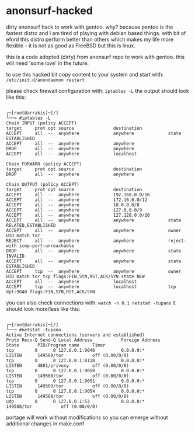 # anonsurf-hacked
dirty anonsurf hack to work with gentoo. why? because pentoo is the fastest distro and I am tired of playing with debian based things. with bit of eford this distro perform better than others which makes my life more flexible - it is not as good as FreeBSD but this is linux.

this is a code adopted (dirty) from anonsurf repo to work with gentoo. this will need 'some love' in the future.

to use this hacked bit copy content to your system and start with: ``` /etc/init.d/anondaemon restart ```

please check firewall configuration with: ``` iptables -L ```
the output should look like this:

```

┌─[root@arrakis]─[/]
└──╼ #iptables -L
Chain INPUT (policy ACCEPT)
target     prot opt source               destination         
ACCEPT     all  --  anywhere             anywhere             state ESTABLISHED
ACCEPT     all  --  anywhere             anywhere            
DROP       all  --  anywhere             anywhere            
ACCEPT     all  --  anywhere             localhost           

Chain FORWARD (policy ACCEPT)
target     prot opt source               destination         
DROP       all  --  anywhere             anywhere            

Chain OUTPUT (policy ACCEPT)
target     prot opt source               destination         
ACCEPT     all  --  anywhere             192.168.0.0/16      
ACCEPT     all  --  anywhere             172.16.0.0/12       
ACCEPT     all  --  anywhere             10.0.0.0/8          
ACCEPT     all  --  anywhere             127.0.0.0/9         
ACCEPT     all  --  anywhere             127.128.0.0/10      
ACCEPT     all  --  anywhere             anywhere             state RELATED,ESTABLISHED
ACCEPT     all  --  anywhere             anywhere             owner UID match tor
REJECT     all  --  anywhere             anywhere             reject-with icmp-port-unreachable
DROP       all  --  anywhere             anywhere             state INVALID
ACCEPT     all  --  anywhere             anywhere             state ESTABLISHED
ACCEPT     tcp  --  anywhere             anywhere             owner UID match tor tcp flags:FIN,SYN,RST,ACK/SYN state NEW
ACCEPT     all  --  anywhere             localhost           
ACCEPT     tcp  --  anywhere             localhost            tcp dpt:9040 flags:FIN,SYN,RST,ACK/SYN

```

you can also check connections with: ``` watch -n 0.1 netstat -tupano ```
it should look more/less like this:

```

┌─[root@arrakis]─[/]
└──╼ #netstat -tupano
Active Internet connections (servers and established)
Proto Recv-Q Send-Q Local Address           Foreign Address         State       PID/Program name     Timer
tcp        0      0 127.0.0.1:9040          0.0.0.0:*               LISTEN      149508/tor           off (0.00/0/0)
tcp        0      0 127.0.0.1:8118          0.0.0.0:*               LISTEN      4801/privoxy         off (0.00/0/0)
tcp        0      0 127.0.0.1:9050          0.0.0.0:*               LISTEN      149508/tor           off (0.00/0/0)
tcp        0      0 127.0.0.1:9051          0.0.0.0:*               LISTEN      149508/tor           off (0.00/0/0)
tcp        0      0 127.0.0.1:9054          0.0.0.0:*               LISTEN      149508/tor           off (0.00/0/0)
udp        0      0 127.0.0.1:53            0.0.0.0:*                           149508/tor           off (0.00/0/0)

```

portage will work without modifications so you can emerge without additional changes in make.conf
